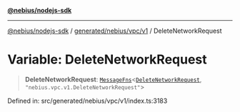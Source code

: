 [**@nebius/nodejs-sdk**](../../../../../README.md)

---

[@nebius/nodejs-sdk](../../../../../README.md) / [generated/nebius/vpc/v1](../README.md) / DeleteNetworkRequest

# Variable: DeleteNetworkRequest

> **DeleteNetworkRequest**: [`MessageFns`](../../../../../runtime/protos/core/interfaces/MessageFns.md)\<[`DeleteNetworkRequest`](../interfaces/DeleteNetworkRequest.md), `"nebius.vpc.v1.DeleteNetworkRequest"`\>

Defined in: src/generated/nebius/vpc/v1/index.ts:3183
